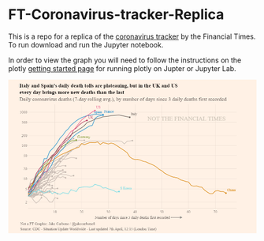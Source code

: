 # FT-Coronavirus-tracker-Replica

This is a repo for a replica of the [coronavirus tracker](https://www.ft.com/coronavirus-latest) by the Financial Times. To run download and run the Jupyter notebook.

In order to view the graph you will need to follow the instructions on the plotly [getting started page](https://plotly.com/python/getting-started/) for running plotly on Jupter or Jupyter Lab.

![alt text](https://github.com/JakeCarbone/FT-Coronavirus-tracker-Replica/blob/master/Coronavirus%20replica%20plot.png "Final Plot")
